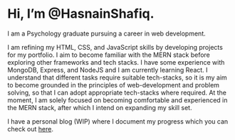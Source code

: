 # Hi, I’m @HasnainShafiq.

I am a Psychology graduate pursuing a career in web development.

I am refining my HTML, CSS, and JavaScript skills by developing projects for my portfolio. I aim to become familiar with the MERN stack before exploring other frameworks and tech stacks. I have some experience with MongoDB, Express, and NodeJS and I am currently learning React. I understand that different tasks require suitable tech-stacks, so it is my aim to become grounded in the principles of web-development and problem solving, so that I can adopt appropriate tech-stacks where required. At the moment, I am solely focused on becoming comfortable and experienced in the MERN stack, after which I intend on expanding my skill set. 

I have a personal blog (WIP) where I document my progress which you can check out [here](https://www.hasnainshafiq.com).
